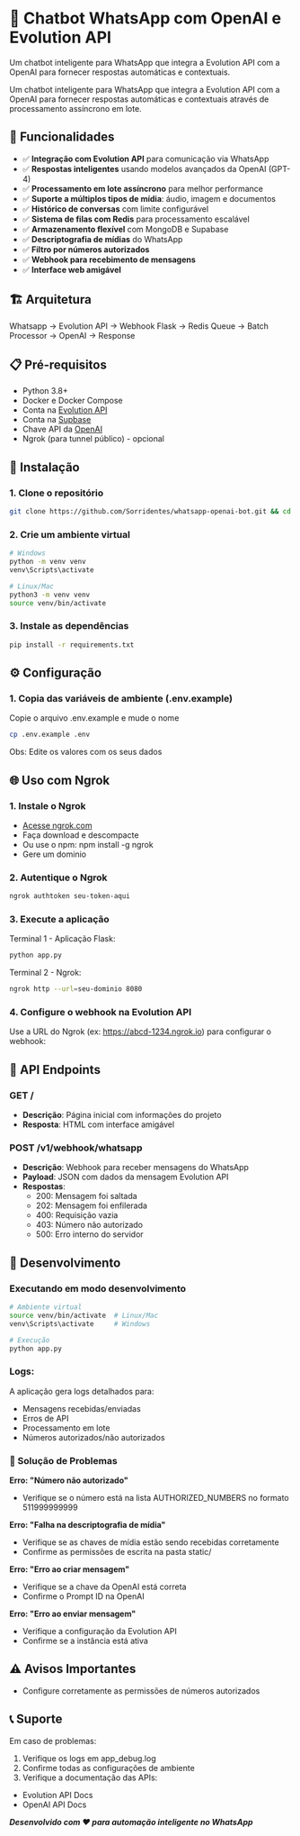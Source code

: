# 🤖 Chatbot WhatsApp com OpenAI e Evolution API

Um chatbot inteligente para WhatsApp que integra a Evolution API com a OpenAI para fornecer respostas automáticas e contextuais.

Um chatbot inteligente para WhatsApp que integra a Evolution API com a OpenAI para fornecer respostas automáticas e contextuais através de processamento assíncrono em lote.

## 🚀 Funcionalidades

- ✅ **Integração com Evolution API** para comunicação via WhatsApp
- ✅ **Respostas inteligentes** usando modelos avançados da OpenAI (GPT-4)
- ✅ **Processamento em lote assíncrono** para melhor performance
- ✅ **Suporte a múltiplos tipos de mídia**: áudio, imagem e documentos
- ✅ **Histórico de conversas** com limite configurável
- ✅ **Sistema de filas com Redis** para processamento escalável
- ✅ **Armazenamento flexível** com MongoDB e Supabase
- ✅ **Descriptografia de mídias** do WhatsApp
- ✅ **Filtro por números autorizados**
- ✅ **Webhook para recebimento de mensagens**
- ✅ **Interface web amigável**

## 🏗️ Arquitetura

Whatsapp -> Evolution API -> Webhook Flask -> Redis Queue -> Batch Processor -> OpenAI -> Response

## 📋 Pré-requisitos

- Python 3.8+
- Docker e Docker Compose
- Conta na [Evolution API](https://evolution-api.com/)
- Conta na [Supbase](https://supabase.com/)
- Chave API da [OpenAI](https://platform.openai.com/)
- Ngrok (para tunnel público) - opcional

## 🔧 Instalação

### 1. Clone o repositório

```bash
git clone https://github.com/Sorridentes/whatsapp-openai-bot.git && cd whatsapp-openai-bot
```

### 2. Crie um ambiente virtual

```bash
# Windows
python -m venv venv
venv\Scripts\activate

# Linux/Mac
python3 -m venv venv
source venv/bin/activate
```

### 3. Instale as dependências

```bash
pip install -r requirements.txt
```

## ⚙️ Configuração

### 1. Copia das variáveis de ambiente (.env.example)

Copie o arquivo .env.example e mude o nome

```bash
cp .env.example .env
```

Obs: Edite os valores com os seus dados

## 🌐 Uso com Ngrok

### 1. Instale o Ngrok

- [Acesse ngrok.com](https://ngrok.com/)
- Faça download e descompacte
- Ou use o npm: npm install -g ngrok
- Gere um dominio

### 2. Autentique o Ngrok

```bash
ngrok authtoken seu-token-aqui
```

### 3. Execute a aplicação

Terminal 1 - Aplicação Flask:

```bash
python app.py
```

Terminal 2 - Ngrok:

```bash
ngrok http --url=seu-dominio 8080
```

### 4. Configure o webhook na Evolution API

Use a URL do Ngrok (ex: https://abcd-1234.ngrok.io) para configurar o webhook:

## 🔌 API Endpoints

### GET /

- **Descrição**: Página inicial com informações do projeto
- **Resposta**: HTML com interface amigável

### POST /v1/webhook/whatsapp

- **Descrição**: Webhook para receber mensagens do WhatsApp
- **Payload**: JSON com dados da mensagem Evolution API
- **Respostas**:
  - 200: Mensagem foi saltada
  - 202: Mensagem foi enfilerada
  - 400: Requisição vazia
  - 403: Número não autorizado
  - 500: Erro interno do servidor

## 🔧 Desenvolvimento

### Executando em modo desenvolvimento
```bash
# Ambiente virtual
source venv/bin/activate  # Linux/Mac
venv\Scripts\activate     # Windows

# Execução
python app.py
```

### Logs:

A aplicação gera logs detalhados para:

- Mensagens recebidas/enviadas
- Erros de API
- Processamento em lote
- Números autorizados/não autorizados

### 🐛 Solução de Problemas

**Erro: "Número não autorizado"**

- Verifique se o número está na lista AUTHORIZED_NUMBERS no formato 511999999999

**Erro: "Falha na descriptografia de mídia"**

- Verifique se as chaves de mídia estão sendo recebidas corretamente
- Confirme as permissões de escrita na pasta static/

**Erro: "Erro ao criar mensagem"**

- Verifique se a chave da OpenAI está correta
- Confirme o Prompt ID na OpenAI

**Erro: "Erro ao enviar mensagem"**

- Verifique a configuração da Evolution API
- Confirme se a instância está ativa

## ⚠️ Avisos Importantes
- Configure corretamente as permissões de números autorizados

## 📞 Suporte
Em caso de problemas:

1. Verifique os logs em app_debug.log
2. Confirme todas as configurações de ambiente
3. Verifique a documentação das APIs:
  * Evolution API Docs
  * OpenAI API Docs

***Desenvolvido com ❤️ para automação inteligente no WhatsApp***
